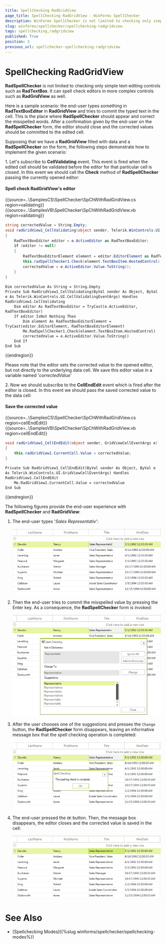 ```yaml
---
title: SpellChecking RadGridView
page_title: SpellChecking RadGridView - WinForms SpellChecker
description: WinForms SpellChecker is not limited to checking only simple text-editing controls such as RadTextBox. It can spell check editors in more complex controls such as RadGridView as well.
slug: winforms/spellchecker/spellchecking-radgridview
tags: spellchecking,radgridview
published: True
position: 3
previous_url: spellchecker-spellchecking-radgridview
---
```


# SpellChecking RadGridView

**RadSpellChecker** is not limited to checking only simple text-editing controls such as **RadTextBox**. It can spell check editors in more complex controls such as **RadGridView** as well.
      
Here is a sample scenario: the end-user types something in **RadTextBoxEditor** in **RadGridView** and tries to commit the typed text in the cell. This is the place where **RadSpellChecker** should appear and correct the misspelled words.  After a confirmation given by the end-user on the **RadSpellChecker** form, the editor should close and the corrected values should be committed to the edited cell.
      
Supposing that we have a **RadGridView** filled with data and a **RadSpellChecker** on the form, the following steps demonstrate how to implement the given scenario:
      
1\. Let's subscribe to **CellValidating** event. This event is fired when the edited cell should be validated before the editor for that particular cell is closed. In this event we should call the **Check** method of **RadSpellChecker** passing the currently opened editor:

#### Spell check RadGridView's editor

{{source=..\SamplesCS\SpellChecker\SpChWithRadGridView.cs region=validating}} 
{{source=..\SamplesVB\SpellChecker\SpChWithRadGridView.vb region=validating}} 

````C#
string correctedValue = String.Empty;
void radGridView1_CellValidating(object sender, Telerik.WinControls.UI.CellValidatingEventArgs e)
{
    RadTextBoxEditor editor = e.ActiveEditor as RadTextBoxEditor;
    if (editor != null)
    {
        RadTextBoxEditorElement element = editor.EditorElement as RadTextBoxEditorElement;
        this.radSpellChecker1.Check(element.TextBoxItem.HostedControl);
        correctedValue = e.ActiveEditor.Value.ToString();
    }
}

````
````VB.NET
Dim correctedValue As String = String.Empty
Private Sub RadGridView1_CellValidating(ByVal sender As Object, ByVal e As Telerik.WinControls.UI.CellValidatingEventArgs) Handles RadGridView1.CellValidating
    Dim editor As RadTextBoxEditor = TryCast(e.ActiveEditor, RadTextBoxEditor)
    If editor IsNot Nothing Then
        Dim element As RadTextBoxEditorElement = TryCast(editor.EditorElement, RadTextBoxEditorElement)
        Me.RadSpellChecker1.Check(element.TextBoxItem.HostedControl)
        correctedValue = e.ActiveEditor.Value.ToString()
    End If
End Sub

````

{{endregion}} 
 
Please note that the editor sets the corrected value to the opened editor, but not directly to the underlying data cell. We save this editor value in a variable named '*correctedValue*'   

2\. Now we should subscribe to the **CellEndEdit** event which is fired after the editor is closed. In this event we should pass the saved corrected value to the data cell:

#### Save the corrected value

{{source=..\SamplesCS\SpellChecker\SpChWithRadGridView.cs region=cellEndEdit}} 
{{source=..\SamplesVB\SpellChecker\SpChWithRadGridView.vb region=cellEndEdit}} 

````C#
void radGridView1_CellEndEdit(object sender, GridViewCellEventArgs e)
{
    this.radGridView1.CurrentCell.Value = correctedValue;
}

````
````VB.NET
Private Sub RadGridView1_CellEndEdit(ByVal sender As Object, ByVal e As Telerik.WinControls.UI.GridViewCellEventArgs) Handles RadGridView1.CellEndEdit
    Me.RadGridView1.CurrentCell.Value = correctedValue
End Sub

````

{{endregion}} 

The following figures provide the end-user experience with **RadSpellChecker** and **RadGridView**:
      

1. The end-user types '*Sales Representativ*':

    ![spellchecker-spellchecking-radgridview 001](images/spellchecker-spellchecking-radgridview001.png)

1. Then the end-user tries to commit the misspelled value by pressing the Enter key. As a consequence, the **RadSpellChecker** form is invoked:

    ![spellchecker-spellchecking-radgridview 002](images/spellchecker-spellchecking-radgridview002.png)

1. After the user chooses one of the suggestions and presses the `Change` button, the **RadSpellChecker** form disappears, leaving an informative message box that the spell checking operation is completed:

    ![spellchecker-spellchecking-radgridview 003](images/spellchecker-spellchecking-radgridview003.png)

1. The end-user pressed the `OK` button. Then, the message box disappears, the editor closes and the corrected value is saved in the cell:

    ![spellchecker-spellchecking-radgridview 004](images/spellchecker-spellchecking-radgridview004.png)

# See Also

* [Spellchecking Modes]({%slug winforms/spellchecker/spellchecking-modes%})	
